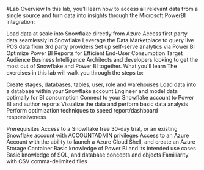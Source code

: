 #Lab Overview
In this lab, you’ll learn how to access all relevant data from a single source and turn data into insights through the Microsoft PowerBI integration:

Load data at scale into Snowflake directly from Azure
Access first party data seamlessly in Snowflake
Leverage the Data Marketplace to query live POS data from 3rd party providers
Set up self-serve analytics via Power BI
Optimize Power BI Reports for Efficient End-User Consumption
Target Audience
Business Intelligence Architects and developers looking to get the most out of Snowflake and Power BI together.
What you'll learn 
The exercises in this lab will walk you through the steps to: 
 
Create stages, databases, tables, user, role and warehouses
Load data into a database within your Snowflake account
Engineer and model data optimally for BI consumption 
Connect to your Snowflake account to Power BI and author reports
Visualize the data and perform basic data analysis
Perform optimization techniques to speed report/dashboard responsiveness
 
Prerequisites
Access to a Snowflake free 30-day trial, or an existing Snowflake account with ACCOUNTADMIN privileges
Access to an Azure Account with the ability to launch a Azure Cloud Shell, and create an Azure Storage Container
Basic knowledge of Power BI and its intended use cases
Basic knowledge of SQL, and database concepts and objects
Familiarity with CSV comma-delimited files 
